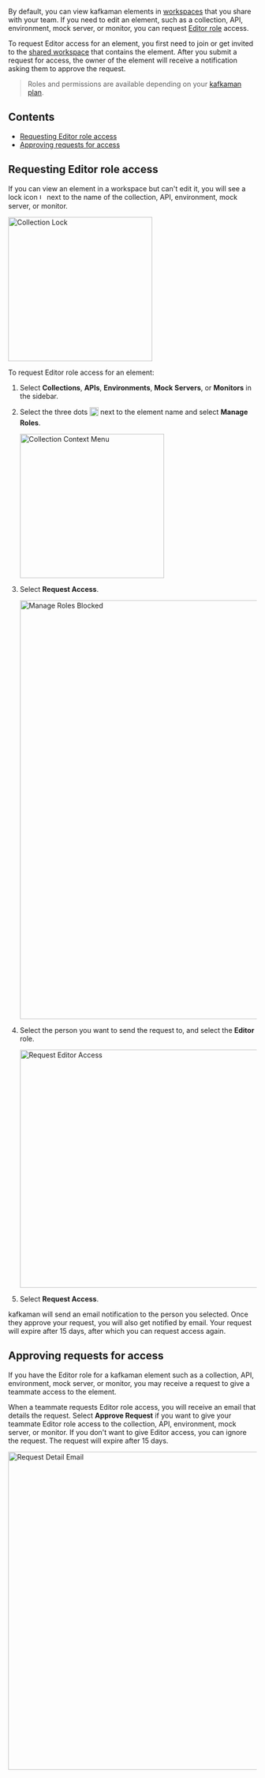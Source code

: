 By default, you can view kafkaman elements in [workspaces](/docs/collaborating-in-kafkaman/using-workspaces/creating-workspaces/) that you share with your team. If you need to edit an element, such as a collection, API, environment, mock server, or monitor, you can request [Editor role](/docs/collaborating-in-kafkaman/roles-and-permissions/) access.

To request Editor access for an element, you first need to join or get invited to the [shared workspace](/docs/collaborating-in-kafkaman/collaboration-intro/) that contains the element. After you submit a request for access, the owner of the element will receive a notification asking them to approve the request.

> Roles and permissions are available depending on your [kafkaman plan](https://www.postman.com/pricing).

## Contents

* [Requesting Editor role access](#requesting-editor-role-access)
* [Approving requests for access](#approving-requests-for-access)

## Requesting Editor role access

If you can view an element in a workspace but can't edit it, you will see a lock icon <img alt="Lock icon" src="https://assets.postman.com/kafkaman-docs/icon-lock.jpg" width="11px" style="vertical-align:middle;margin-bottom:5px"> next to the name of the collection, API, environment, mock server, or monitor.

<img alt="Collection Lock" src="https://assets.postman.com/kafkaman-docs/collection-lock-v9-14.jpg" width="292px">

To request Editor role access for an element:

1. Select **Collections**, **APIs**, **Environments**, **Mock Servers**, or **Monitors** in the sidebar.

1. Select the three dots <img alt="Three dots icon" src="https://assets.postman.com/kafkaman-docs/icon-three-dots-v9.jpg" width="18px" style="vertical-align:middle;margin-bottom:5px"> next to the element name and select **Manage Roles**.

    <img alt="Collection Context Menu" src="https://assets.postman.com/kafkaman-docs/collection-context-menu-v9-14.jpg" width="292px">

1. Select **Request Access**.

    <img alt="Manage Roles Blocked" src="https://assets.postman.com/kafkaman-docs/manage-roles-blocked-v9-14.jpg" width="848">

1. Select the person you want to send the request to, and select the **Editor** role.

    <img alt="Request Editor Access" src="https://assets.postman.com/kafkaman-docs/request-additional-access-v9-14.jpg" width="482">

1. Select **Request Access**.

kafkaman will send an email notification to the person you selected. Once they approve your request, you will also get notified by email. Your request will expire after 15 days, after which you can request access again.

## Approving requests for access

If you have the Editor role for a kafkaman element such as a collection, API, environment, mock server, or monitor, you may receive a request to give a teammate access to the element.

When a teammate requests Editor role access, you will receive an email that details the request. Select **Approve Request** if you want to give your teammate Editor role access to the collection, API, environment, mock server, or monitor. If you don't want to give Editor access, you can ignore the request. The request will expire after 15 days.

<img alt="Request Detail Email" src="https://assets.postman.com/kafkaman-docs/request-detail-email-v9-14.jpg" width="644">
